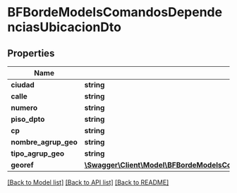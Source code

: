 # BFBordeModelsComandosDependenciasUbicacionDto

## Properties
Name | Type | Description | Notes
------------ | ------------- | ------------- | -------------
**ciudad** | **string** |  | [optional] 
**calle** | **string** |  | [optional] 
**numero** | **string** |  | [optional] 
**piso_dpto** | **string** |  | [optional] 
**cp** | **string** |  | [optional] 
**nombre_agrup_geo** | **string** |  | [optional] 
**tipo_agrup_geo** | **string** |  | [optional] 
**georef** | [**\Swagger\Client\Model\BFBordeModelsComandosDependenciasUbicacionDtoGeoRefDto**](BFBordeModelsComandosDependenciasUbicacionDtoGeoRefDto.md) |  | [optional] 

[[Back to Model list]](../../README.md#documentation-for-models) [[Back to API list]](../../README.md#documentation-for-api-endpoints) [[Back to README]](../../README.md)

